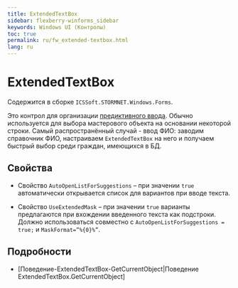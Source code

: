 ```yaml
---
title: ExtendedTextBox
sidebar: flexberry-winforms_sidebar
keywords: Windows UI (Контролы)
toc: true
permalink: ru/fw_extended-textbox.html
lang: ru
---
```


# ExtendedTextBox
Содержится в сборке `ICSSoft.STORMNET.Windows.Forms`.

Это контрол для организации [предиктивного ввода](fw_predict-input.html). Обычно используется для выбора мастерового объекта на основании некоторой строки. Самый распространённый случай - ввод ФИО: заводим справочник ФИО, настраиваем `ExtendedTextBox` на него и получаем быстрый выбор среди граждан, имеющихся в БД.

## Свойства
* Свойство `AutoOpenListForSuggestions` – при значении `true` автоматически открывается список для вариантов при вводе текста.

* Свойство `UseExtendedMask` – при значении `true` варианты предлагаются при вхождении введенного текста как подстроки. Должно использоваться совместно с `AutoOpenListForSuggestions = true;` и `MaskFormat=”%{0}%”`.


## Подробности
* [Поведение-ExtendedTextBox-GetCurrentObject|Поведение ExtendedTextBox.GetCurrentObject]